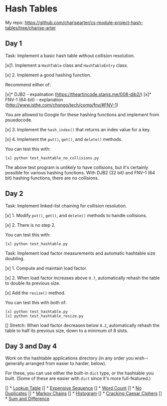 # Hash Tables
My repo: https://github.com/charisearter/cs-module-project-hash-tables/tree/charise-arter
## Day 1

Task: Implement a basic hash table without collision resolution.

[x]1. Implement a `HashTable` class and `HashTableEntry` class.

[x] 2. Implement a good hashing function.

   Recommend either of:

   [x]* DJB2
      - expalnation (https://theartincode.stanis.me/008-djb2/)
   [x]* FNV-1 (64-bit)
      - explanation (http://www.isthe.com/chongo/tech/comp/fnv/#FNV-1)

   You are allowed to Google for these hashing functions and implement
   from psuedocode.

[x] 3. Implement the `hash_index()` that returns an index value for a key.

[x] 4. Implement the `put()`, `get()`, and `delete()` methods.

You can test this with:

```
[x] python test_hashtable_no_collisions.py
```

The above test program is _unlikely_ to have collisions, but it's
certainly possible for various hashing functions. With DJB2 (32 bit) and
FNV-1 (64 bit) hashing functions, there are no collisions.

## Day 2

Task: Implement linked-list chaining for collision resolution.

[x] 1. Modify `put()`, `get()`, and `delete()` methods to handle collisions.

[x] 2. There is no step 2.

You can test this with:

```
[x] python test_hashtable.py
```

Task: Implement load factor measurements and automatic hashtable size
doubling.

[x] 1. Compute and maintain load factor.

[x] 2. When load factor increases above `0.7`, automatically rehash the
   table to double its previous size.

[x]  Add the `resize()` method.

You can test this with both of:

```
[x] python test_hashtable.py
[x] python test_hashtable_resize.py
```

[] Stretch: When load factor decreases below `0.2`, automatically rehash
the table to half its previous size, down to a minimum of 8 slots.

## Day 3 and Day 4

Work on the hashtable applications directory (in any order you
wish--generally arranged from easier to harder, below).

For these, you can use either the built-in `dict` type, or the hashtable
you built. (Some of these are easier with `dict` since it's more
full-featured.)

[] * [Lookup Table](applications/lookup_table/)
[] * [Expensive Sequence](applications/expensive_seq/)
[] * [Word Count](applications/word_count/)
[] * [No Duplicates](applications/no_dups/)
[] * [Markov Chains](applications/markov/)
[] * [Histogram](applications/histo/)
[] * [Cracking Caesar Ciphers](applications/crack_caesar/)
[] * [Sum and Difference](applications/sumdiff/)

